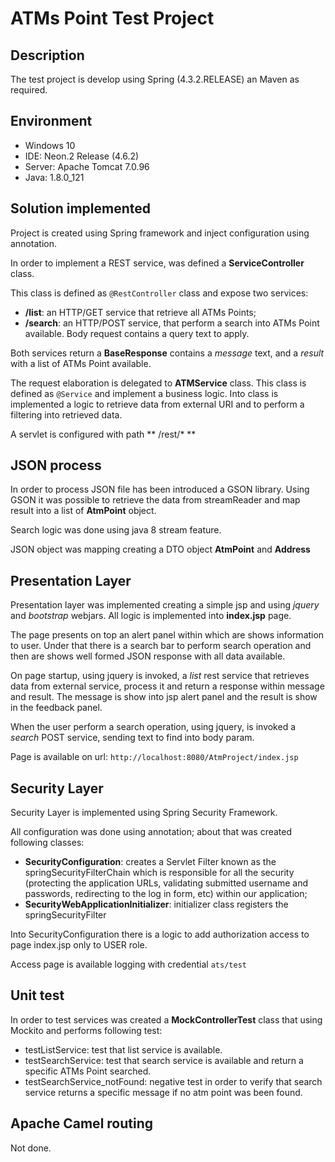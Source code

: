 # ATMs Point Test Project 

## Description
The test project is develop using Spring (4.3.2.RELEASE) an Maven as required.

## Environment
- Windows 10
- IDE: Neon.2 Release (4.6.2)
- Server: Apache Tomcat 7.0.96
- Java: 1.8.0_121

## Solution implemented

Project is created using Spring framework and inject configuration using annotation.

In order to implement a REST service, was defined a **ServiceController** class.

This class is defined as ```@RestController``` class and expose two services:
- **/list**: an HTTP/GET service that retrieve all ATMs Points;
- **/search**: an HTTP/POST service, that perform a search into ATMs Point available. Body request contains a query text to apply.

Both services return a **BaseResponse** contains a *message* text, and a *result* with a list of ATMs Point available.

The request elaboration is delegated to **ATMService** class.
This class is defined as ```@Service``` and implement a business logic.
Into class is implemented a logic to retrieve data from external URI and to perform 
a filtering into retrieved data.

A servlet is configured with path ** /rest/* **

## JSON process
In order to process JSON file has been introduced a GSON library.
Using GSON it was possible to retrieve the data from streamReader and map result into a list of **AtmPoint** object.

Search logic was done using java 8 stream feature.

JSON object was mapping creating a DTO object **AtmPoint** and  **Address**

## Presentation Layer
Presentation layer was implemented creating a simple jsp and using *jquery* and *bootstrap* webjars.
All logic is implemented into **index.jsp** page.

The page presents on top an alert panel within which are shows information to user.
Under that there is a search bar to perform search operation and then are shows well formed JSON
response with all data available.

On page startup, using jquery is invoked, a *list* rest service that retrieves data from external service,
process it and return a response within message and result.
The message is show into jsp alert panel and the result is show in the feedback panel.

When the user perform a search operation, using jquery, is invoked a *search* POST service, sending
text to find into body param.

Page is available on url: ```http://localhost:8080/AtmProject/index.jsp```

## Security Layer
Security Layer is implemented using Spring Security Framework.

All configuration was done using annotation; about that was created following classes:
- **SecurityConfiguration**: creates a Servlet Filter known as the springSecurityFilterChain which is responsible for all the security (protecting the application URLs, validating submitted username and passwords, redirecting to the log in form, etc) within our application;
- **SecurityWebApplicationInitializer**: initializer class registers the springSecurityFilter

Into SecurityConfiguration there is a logic to add authorization access to page index.jsp only to USER role.

Access page is available logging with credential ```ats/test```


## Unit test
In order to test services was created a **MockControllerTest** class that using Mockito and performs following test:
- testListService: test that list service is available.
- testSearchService: test that search service is available and return a specific ATMs Point searched.
- testSearchService_notFound: negative test in order to verify that search service returns a specific message if no atm point was been found.

## Apache Camel routing
Not done.
